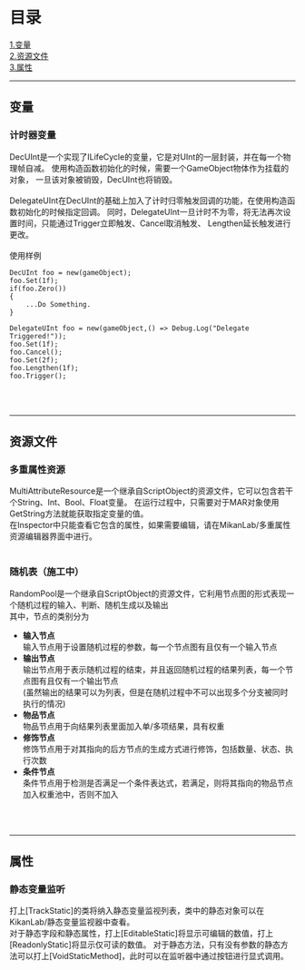 # 目录
[1.变量](#Variable)</br>
[2.资源文件](#ResourceAsset)</br>
[3.属性](#Attribute)</br>

---
## 变量<a name="Variable"></a>

### 计时器变量
DecUInt是一个实现了ILifeCycle的变量，它是对UInt的一层封装，并在每一个物理帧自减。
使用构造函数初始化的时候，需要一个GameObject物体作为挂载的对象，
一旦该对象被销毁，DecUInt也将销毁。
</br></br>
DelegateUInt在DecUInt的基础上加入了计时归零触发回调的功能，在使用构造函数初始化的时候指定回调。
同时，DelegateUInt一旦计时不为零，将无法再次设置时间，只能通过Trigger立即触发、Cancel取消触发、
Lengthen延长触发进行更改。
</br></br>
使用样例
```
DecUInt foo = new(gameObject);
foo.Set(1f);
if(foo.Zero())
{
	...Do Something.
}

DelegateUInt foo = new(gameObject,() => Debug.Log("Delegate Triggered!"));
foo.Set(1f);
foo.Cancel();
foo.Set(2f);
foo.Lengthen(1f);
foo.Trigger();
```
</br></br>

---
## 资源文件<a name ="ResourceAsset"></a>

### 多重属性资源
MultiAttributeResource是一个继承自ScriptObject的资源文件，它可以包含若干个String、Int、Bool、Float变量。
在运行过程中，只需要对于MAR对象使用GetString方法就能获取指定变量的值。
</br>
在Inspector中只能查看它包含的属性，如果需要编辑，请在MikanLab/多重属性资源编辑器界面中进行。
</br></br>

### 随机表（施工中）
RandomPool是一个继承自ScriptObject的资源文件，它利用节点图的形式表现一个随机过程的输入、判断、随机生成以及输出</br>
其中，节点的类别分为

<ul>
<li> <strong>输入节点</strong></br>
输入节点用于设置随机过程的参数，每一个节点图有且仅有一个输入节点
</li>

<li> <strong>输出节点</strong></br>
输出节点用于表示随机过程的结束，并且返回随机过程的结果列表，每一个节点图有且仅有一个输出节点</br>
(虽然输出的结果可以为列表，但是在随机过程中不可以出现多个分支被同时执行的情况)</br>
</li>

<li> <strong>物品节点</strong></br>
物品节点用于向结果列表里面加入单/多项结果，具有权重
</li>

<li> <strong>修饰节点</strong></br>
修饰节点用于对其指向的后方节点的生成方式进行修饰，包括数量、状态、执行次数
</li>

<li> <strong>条件节点</strong></br>
条件节点用于检测是否满足一个条件表达式，若满足，则将其指向的物品节点加入权重池中，否则不加入
</li>

</ul>
</br></br>

---
## 属性<a name ="Attribute"></a>

### 静态变量监听
打上[TrackStatic]的类将纳入静态变量监视列表，类中的静态对象可以在KikanLab/静态变量监视器中查看。
</br>
对于静态字段和静态属性，打上[EditableStatic]将显示可编辑的数值，打上[ReadonlyStatic]将显示仅可读的数值。
对于静态方法，只有没有参数的静态方法可以打上[VoidStaticMethod]，此时可以在监听器中通过按钮进行显式调用。
</br></br>